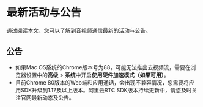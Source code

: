 # 最新活动与公告

通过阅读本文，您可以了解到音视频通信最新的活动与公告。

## 公告

-   如果Mac OS系统的Chrome版本号为88，可能无法推出去视频流，需要在浏览器设置中的**高级** \> **系统**中开启**使用硬件加速模式（如果可用）**。
-   目前Chrome 80版本的Web端和应用通话，会出现不兼容情况，您需要将应用SDK升级到1.17及以上版本。阿里云RTC SDK版本持续更新中，请您及时关注官网最新动态及公告。

